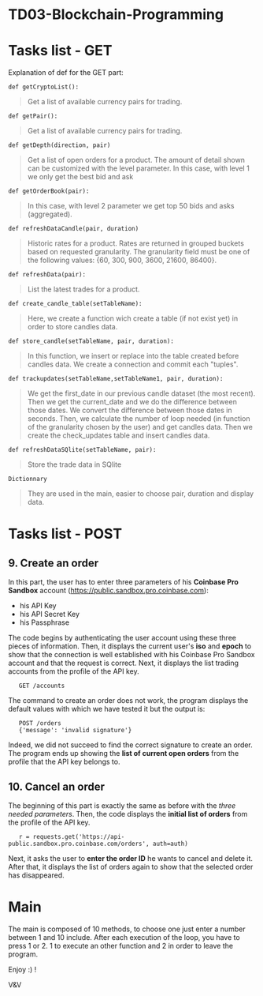 # TD03-Blockchain-Programming

# Tasks list - GET

Explanation of def for the GET part:

    def getCryptoList():
> Get a list of available currency pairs for trading.
 
    def getPair():
> Get a list of available currency pairs for trading.
 
    def getDepth(direction, pair)
> Get a list of open orders for a product. The amount of detail shown can be customized with the level parameter.
  In this case, with level 1 we only get the best bid and ask
  
    def getOrderBook(pair):
> In this case, with level 2 parameter we get top 50 bids and asks (aggregated).

    def refreshDataCandle(pair, duration)
> Historic rates for a product. Rates are returned in grouped buckets based on requested granularity.
  The granularity field must be one of the following values: {60, 300, 900, 3600, 21600, 86400}.

    def refreshData(pair):
> List the latest trades for a product.

    def create_candle_table(setTableName):
> Here, we create a function wich create a table (if not exist yet) in order to store candles data.

    def store_candle(setTableName, pair, duration):
> In this function, we insert or replace into the table created before candles data.
  We create a connection and commit each "tuples".

    def trackupdates(setTableName,setTableName1, pair, duration):
> We get the first_date in our previous candle dataset (the most recent). Then we get the           current_date
  and we do the difference between those dates. We convert the difference between those dates in    seconds. Then, we calculate the number of loop needed (in function of the granularity chosen by the user) and get candles data. Then we create the check_updates table and insert candles data.

    def refreshDataSQlite(setTableName, pair):
> Store the trade data in SQlite

    Dictionnary
> They are used in the main, easier to choose pair, duration and display data.
  
# Tasks list - POST
  
## 9. Create an order
In this part, the user has to enter three parameters of his **Coinbase Pro Sandbox** account (https://public.sandbox.pro.coinbase.com):
- his API Key
- his API Secret Key
- his Passphrase

The code begins by authenticating the user account using these three pieces of information. Then, it displays the current user's **iso** 
and **epoch** to show that the connection is well established with his Coinbase Pro Sandbox account and that the request is correct.
Next, it displays the list trading accounts from the profile of the API key.

       GET /accounts
The command to create an order does not work, the program displays the default values with which we have tested it but the output is:

       POST /orders
       {'message': 'invalid signature'}
Indeed, we did not succeed to find the correct signature to create an order.
The program ends up showing the **list of current open orders** from the profile that the API key belongs to.


## 10. Cancel an order
The beginning of this part is exactly the same as before with the *three needed parameters*.
Then, the code displays the **initial list of orders** from the profile of the API key.

       r = requests.get('https://api-public.sandbox.pro.coinbase.com/orders', auth=auth)
Next, it asks the user to **enter the order ID** he wants to cancel and delete it.
After that, it displays the list of orders again to show that the selected order has disappeared.

# Main

The main is composed of 10 methods, to choose one just enter a number between 1 and 10 include.
After each execution of the loop, you have to press 1 or 2. 
1 to execute an other function and 2 in order to leave the program.

Enjoy :) ! 

V&V
